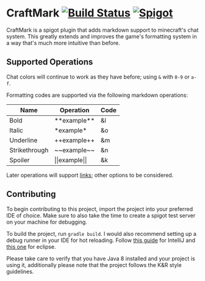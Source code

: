 # CraftMark [![Build Status](https://travis-ci.com/AtriusX/CraftMark.svg?branch=master?style=flat-square&logo=appveyor)](https://travis-ci.com/AtriusX/CraftMark) [![Spigot](https://img.shields.io/badge/Built%20for-Spigot-yellow.svg?style=flat-square&logo=appveyor)](https://www.spigotmc.org/)
CraftMark is a spigot plugin that adds markdown support to minecraft's chat system. This greatly 
extends and improves the game's formatting system in a way that's much more intuitive than before.

## Supported Operations
Chat colors will continue to work as they have before; using `&` with `0-9` or `a-f`. 

Formatting codes are supported via the following markdown operations:

| Name          | Operation       | Code |
|---------------|-----------------|------|
| Bold          | \*\*example**   | &l   |
| Italic        | \*example*      | &o   |
| Underline     | ++example++     | &m   |
| Strikethrough | \~~example~~    | &n   |
| Spoiler       | \|\|example\|\| | &k   |

Later operations will support [links](#supported-operations); other options to be considered.

## Contributing

To begin contributing to this project, import the project into your preferred IDE of choice. Make 
sure to also take the time to create a spigot test server on your machine for debugging.

To build the project, run `gradle build`. I would also recommend setting up a debug runner in your
IDE for hot reloading. Follow [this guide](https://www.spigotmc.org/wiki/intellij-debug-your-plugin/)
for IntelliJ and [this one](https://www.spigotmc.org/wiki/eclipse-debug-your-plugin/) for eclipse.

Please take care to verify that you have Java 8 installed and your project is using it, additionally
please note that the project follows the K&R style guidelines.

